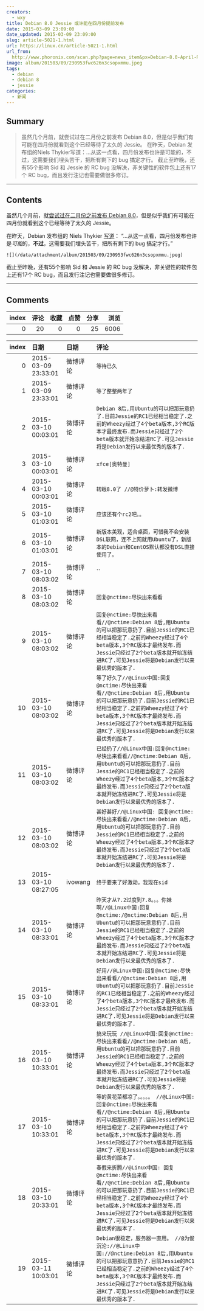 ```yaml
---
creators:
  - wxy
title: Debian 8.0 Jessie 或许能在四月份提前发布
date: 2015-03-09 23:09:00
date_updated: 2015-03-09 23:09:00
slug: article-5021-1.html
url: https://linux.cn/article-5021-1.html
url_from: 
  http://www.phoronix.com/scan.php?page=news_item&px=Debian-8.0-April-Release-Maybe
image: album/201503/09/230953fwc626n3csopxmmu.jpeg
tags:
  - debian
  - debian 8
  - jessie
categories:
  - 新闻
---
```


## Summary

> 虽然几个月前，就尝试过在二月份之前发布 Debian 8.0，但是似乎我们有可能在四月份就看到这个已经等待了太久的 Jessie。 在昨天，Debian 发布组的Niels Thykier写道：...从这一点看，四月份发布也许是可能的，不过，这需要我们埋头苦干，把所有剩下的 bug 搞定才行。  截止至昨晚，还有55个影响 Sid 和 Jessie 的 RC bug 没解决，非关键性的软件包上还有17个 RC bug，而且发行注记也需要做很多修订。

***

<!-- more -->

## Contents

虽然几个月前，就[尝试过在二月份之前发布 Debian 8.0](http://www.phoronix.com/scan.php?page=news_item&px=MTgzNDQ)，但是似乎我们有可能在四月份就看到这个已经等待了太久的 Jessie。

在昨天，Debian 发布组的 Niels Thykier [写道](https://lists.debian.org/debian-devel-announce/2015/03/msg00002.html)： “...从这一点看，四月份发布也许是*可能*的，**不过**，这需要我们埋头苦干，把所有剩下的 bug 搞定才行。” 

`![](/data/attachment/album/201503/09/230953fwc626n3csopxmmu.jpeg)`

截止至昨晚，还有55个影响 Sid 和 Jessie 的 RC bug 没解决，非关键性的软件包上还有17个 RC bug，而且发行注记也需要做很多修订。

***

## Comments


|   index |   评论 |   收藏 |   点赞 |   分享 |   浏览 |
|--------:|-------:|-------:|-------:|-------:|-------:|
|       0 |     20 |      0 |      0 |     25 |   6006 |

|   index | 日期                | 日期     | 评论                                                                                                                                                                                                                                                                                      |
|--------:|:--------------------|:---------|:------------------------------------------------------------------------------------------------------------------------------------------------------------------------------------------------------------------------------------------------------------------------------------------|
|       0 | 2015-03-09 23:33:01 | 微博评论 | `等待已久`                                                                                                                                                                                                                                                                                |
|       1 | 2015-03-09 23:33:01 | 微博评论 | `等了整整两年了`                                                                                                                                                                                                                                                                          |
|       2 | 2015-03-10 00:03:01 | 微博评论 | `Debian 8后,用Ubuntu的可以把那玩意扔了.目前Jessie的RC1已经相当稳定了.之前的Wheezy经过了4个beta版本,3个RC版本才最终发布.而Jessie只经过了2个beta版本就开始冻结进RC了.可见Jessie将是Debian发行以来最优秀的版本了.`                                                                           |
|       3 | 2015-03-10 00:03:01 | 微博评论 | `xfce[奥特曼]`                                                                                                                                                                                                                                                                            |
|       4 | 2015-03-10 00:03:01 | 微博评论 | `转眼8.0了 //@特价萝卜:转发微博`                                                                                                                                                                                                                                                          |
|       5 | 2015-03-10 01:03:01 | 微博评论 | `应该还有个rc2吧。。`                                                                                                                                                                                                                                                                     |
|       6 | 2015-03-10 01:03:01 | 微博评论 | `新版本美观，适合桌面，可惜我不会安装DSL联网，连不上网就用Ubuntu了，新版本的Debian和CentOS默认都没有DSL直接使用了。`                                                                                                                                                                      |
|       7 | 2015-03-10 08:03:02 | 微博评论 | ``                                                                                                                                                                                                                                                                                        |
|       8 | 2015-03-10 08:03:02 | 微博评论 | `回复@nctime:尽快出来看看`                                                                                                                                                                                                                                                                |
|       9 | 2015-03-10 08:03:02 | 微博评论 | `回复@nctime:尽快出来看看//@nctime:Debian 8后,用Ubuntu的可以把那玩意扔了.目前Jessie的RC1已经相当稳定了.之前的Wheezy经过了4个beta版本,3个RC版本才最终发布.而Jessie只经过了2个beta版本就开始冻结进RC了.可见Jessie将是Debian发行以来最优秀的版本了.`                                         |
|      10 | 2015-03-10 08:03:02 | 微博评论 | `等了好久了//@Linux中国:回复@nctime:尽快出来看看//@nctime:Debian 8后,用Ubuntu的可以把那玩意扔了.目前Jessie的RC1已经相当稳定了.之前的Wheezy经过了4个beta版本,3个RC版本才最终发布.而Jessie只经过了2个beta版本就开始冻结进RC了.可见Jessie将是Debian发行以来最优秀的版本了.`                  |
|      11 | 2015-03-10 08:03:02 | 微博评论 | `已经扔了//@Linux中国:回复@nctime:尽快出来看看//@nctime:Debian 8后,用Ubuntu的可以把那玩意扔了.目前Jessie的RC1已经相当稳定了.之前的Wheezy经过了4个beta版本,3个RC版本才最终发布.而Jessie只经过了2个beta版本就开始冻结进RC了.可见Jessie将是Debian发行以来最优秀的版本了.`                    |
|      12 | 2015-03-10 08:03:02 | 微博评论 | `甚好甚好//@Linux中国: 回复@nctime:尽快出来看看//@nctime:Debian 8后,用Ubuntu的可以把那玩意扔了.目前Jessie的RC1已经相当稳定了.之前的Wheezy经过了4个beta版本,3个RC版本才最终发布.而Jessie只经过了2个beta版本就开始冻结进RC了.可见Jessie将是Debian发行以来最优秀的版本了.`                   |
|      13 | 2015-03-10 08:27:05 | ivowang  | `终于要来了好激动，我现在sid`                                                                                                                                                                                                                                                             |
|      14 | 2015-03-10 08:33:01 | 微博评论 | `昨天才从7.2过度到7.8。。。你妹啊//@Linux中国:回复@nctime:/@nctime:Debian 8后,用Ubuntu的可以把那玩意意扔了.目前Jessie的RC1已经相当稳定了.之前的Wheezy经过了4个beta版本,3个RC版本才最终发布.而Jessie只经过了2个beta版本就开始冻结进RC了.可见Jessie将是Debian发行以来最优秀的版本了.`       |
|      15 | 2015-03-10 08:33:01 | 微博评论 | `好用//@Linux中国:回复@nctime:尽快出来看看//@nctime:Debian 8后,用Ubuntu的可以把那玩意扔了.目前Jessie的RC1已经相当稳定了.之前的Wheezy经过了4个beta版本,3个RC版本才最终发布.而Jessie只经过了2个beta版本就开始冻结进RC了.可见Jessie将是Debian发行以来最优秀的版本了.`                        |
|      16 | 2015-03-10 10:33:01 | 微博评论 | `搞来玩玩 //@Linux中国:回复@nctime:尽快出来看看//@nctime:Debian 8后,用Ubuntu的可以把那玩意扔了.目前Jessie的RC1已经相当稳定了.之前的Wheezy经过了4个beta版本,3个RC版本才最终发布.而Jessie只经过了2个beta版本就开始冻结进RC了.可见Jessie将是Debian发行以来最优秀的版本了.`                   |
|      17 | 2015-03-10 10:33:01 | 微博评论 | `等的黄花菜都凉了。。。。。 //@Linux中国:回复@nctime:尽快出来看看//@nctime:Debian 8后,用Ubuntu的可以把那玩意扔了.目前Jessie的RC1已经相当稳定了.之前的Wheezy经过了4个beta版本,3个RC版本才最终发布.而Jessie只经过了2个beta版本就开始冻结进RC了.可见Jessie将是Debian发行以来最优秀的版本了.` |
|      18 | 2015-03-10 20:33:01 | 微博评论 | `春假来折腾//@Linux中国: 回复@nctime:尽快出来看看//@nctime:Debian 8后,用Ubuntu的可以把那玩意扔了.目前Jessie的RC1已经相当稳定了.之前的Wheezy经过了4个beta版本,3个RC版本才最终发布.而Jessie只经过了2个beta版本就开始冻结进RC了.可见Jessie将是Debian发行以来最优秀的版本了.`                 |
|      19 | 2015-03-11 10:03:01 | 微博评论 | `Debian很稳定，服务器一直用。 //@为俊沉沦://@Linux中国://@nctime:Debian 8后,用Ubuntu的可以把那玩意意扔了.目前Jessie的RC1已经相当稳定了.之前的Wheezy经过了4个beta版本,3个RC版本才最终发布.而Jessie只经过了2个beta版本就开始冻结进RC了.可见Jessie将是Debian发行以来最优秀的版本了.`         |

